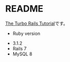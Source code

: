 # README

[The Turbo Rails Tutorial](https://www.hotrails.dev/)です。

* Ruby version

- 3.1.2
- Rails 7
- MySQL 8
